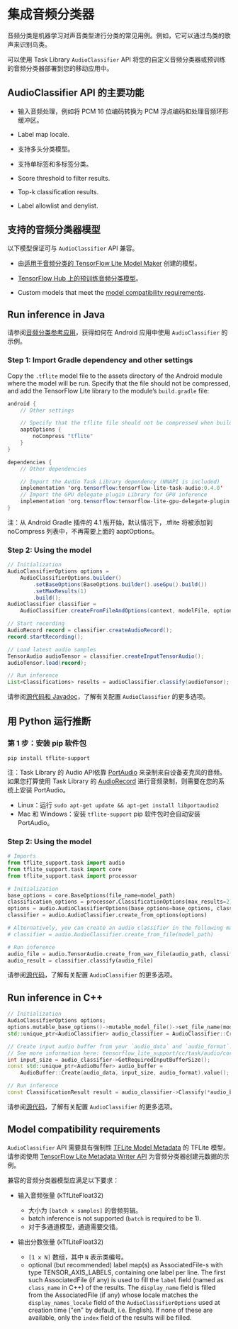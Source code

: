 # 集成音频分类器

音频分类是机器学习对声音类型进行分类的常见用例。例如，它可以通过鸟类的歌声来识别鸟类。

可以使用 Task Library `AudioClassifier` API 将您的自定义音频分类器或预训练的音频分类器部署到您的移动应用中。

## AudioClassifier API 的主要功能

- 输入音频处理，例如将 PCM 16 位编码转换为 PCM 浮点编码和处理音频环形缓冲区。

- Label map locale.

- 支持多头分类模型。

- 支持单标签和多标签分类。

- Score threshold to filter results.

- Top-k classification results.

- Label allowlist and denylist.

## 支持的音频分类器模型

以下模型保证可与 `AudioClassifier` API 兼容。

- 由[适用于音频分类的 TensorFlow Lite Model Maker](https://www.tensorflow.org/lite/api_docs/python/tflite_model_maker/audio_classifier) 创建的模型。

- [TensorFlow Hub 上的预训练音频分类模型](https://tfhub.dev/google/lite-model/yamnet/classification/tflite/1)。

- Custom models that meet the [model compatibility requirements](#model-compatibility-requirements).

## Run inference in Java

请参阅[音频分类参考应用](https://github.com/tensorflow/examples/tree/master/lite/examples/sound_classification/android)，获得如何在 Android 应用中使用 `AudioClassifier` 的示例。

### Step 1: Import Gradle dependency and other settings

Copy the `.tflite` model file to the assets directory of the Android module where the model will be run. Specify that the file should not be compressed, and add the TensorFlow Lite library to the module’s `build.gradle` file:

```java
android {
    // Other settings

    // Specify that the tflite file should not be compressed when building the APK package.
    aaptOptions {
        noCompress "tflite"
    }
}

dependencies {
    // Other dependencies

    // Import the Audio Task Library dependency (NNAPI is included)
    implementation 'org.tensorflow:tensorflow-lite-task-audio:0.4.0'
    // Import the GPU delegate plugin Library for GPU inference
    implementation 'org.tensorflow:tensorflow-lite-gpu-delegate-plugin:0.4.0'
}
```

注：从 Android Gradle 插件的 4.1 版开始，默认情况下，.tflite 将被添加到 noCompress 列表中，不再需要上面的 aaptOptions。

### Step 2: Using the model

```java
// Initialization
AudioClassifierOptions options =
    AudioClassifierOptions.builder()
        .setBaseOptions(BaseOptions.builder().useGpu().build())
        .setMaxResults(1)
        .build();
AudioClassifier classifier =
    AudioClassifier.createFromFileAndOptions(context, modelFile, options);

// Start recording
AudioRecord record = classifier.createAudioRecord();
record.startRecording();

// Load latest audio samples
TensorAudio audioTensor = classifier.createInputTensorAudio();
audioTensor.load(record);

// Run inference
List<Classifications> results = audioClassifier.classify(audioTensor);
```

请参阅[源代码和 Javadoc](https://github.com/tensorflow/tflite-support/blob/master/tensorflow_lite_support/java/src/java/org/tensorflow/lite/task/audio/classifier/AudioClassifier.java)，了解有关配置 `AudioClassifier` 的更多选项。

## 用 Python 运行推断

### 第 1 步：安装 pip 软件包

```
pip install tflite-support
```

注：Task Library 的 Audio API依靠 [PortAudio](http://www.portaudio.com/docs/v19-doxydocs/index.html) 来录制来自设备麦克风的音频。如果您打算使用 Task Library 的 [AudioRecord](/lite/api_docs/python/tflite_support/task/audio/AudioRecord) 进行音频录制，则需要在您的系统上安装 PortAudio。

- Linux：运行 `sudo apt-get update && apt-get install libportaudio2`
- Mac 和 Windows：安装 `tflite-support` pip 软件包时会自动安装 PortAudio。

### Step 2: Using the model

```python
# Imports
from tflite_support.task import audio
from tflite_support.task import core
from tflite_support.task import processor

# Initialization
base_options = core.BaseOptions(file_name=model_path)
classification_options = processor.ClassificationOptions(max_results=2)
options = audio.AudioClassifierOptions(base_options=base_options, classification_options=classification_options)
classifier = audio.AudioClassifier.create_from_options(options)

# Alternatively, you can create an audio classifier in the following manner:
# classifier = audio.AudioClassifier.create_from_file(model_path)

# Run inference
audio_file = audio.TensorAudio.create_from_wav_file(audio_path, classifier.required_input_buffer_size)
audio_result = classifier.classify(audio_file)
```

请参阅[源代码](https://github.com/tensorflow/tflite-support/blob/master/tensorflow_lite_support/python/task/audio/audio_classifier.py)，了解有关配置 `AudioClassifier` 的更多选项。

## Run inference in C++

```c++
// Initialization
AudioClassifierOptions options;
options.mutable_base_options()->mutable_model_file()->set_file_name(model_path);
std::unique_ptr<AudioClassifier> audio_classifier = AudioClassifier::CreateFromOptions(options).value();

// Create input audio buffer from your `audio_data` and `audio_format`.
// See more information here: tensorflow_lite_support/cc/task/audio/core/audio_buffer.h
int input_size = audio_classifier->GetRequiredInputBufferSize();
const std::unique_ptr<AudioBuffer> audio_buffer =
    AudioBuffer::Create(audio_data, input_size, audio_format).value();

// Run inference
const ClassificationResult result = audio_classifier->Classify(*audio_buffer).value();
```

请参阅[源代码](https://github.com/tensorflow/tflite-support/blob/master/tensorflow_lite_support/cc/task/audio/audio_classifier.h)，了解有关配置 `AudioClassifier` 的更多选项。

## Model compatibility requirements

`AudioClassifier` API 需要具有强制性 [TFLite Model Metadata](../../models/convert/metadata.md) 的 TFLite 模型。请参阅使用 [TensorFlow Lite Metadata Writer API](../../models/convert/metadata_writer_tutorial.ipynb#audio_classifiers) 为音频分类器创建元数据的示例。

兼容的音频分类器模型应满足以下要求：

- 输入音频张量 (kTfLiteFloat32)

    - 大小为 `[batch x samples]` 的音频剪辑。
    - batch inference is not supported (`batch` is required to be 1).
    - 对于多通道模型，通道需要交错。

- 输出分数张量 (kTfLiteFloat32)

    - `[1 x N]` 数组，其中 `N` 表示类编号。
    - optional (but recommended) label map(s) as AssociatedFile-s with type TENSOR_AXIS_LABELS, containing one label per line. The first such AssociatedFile (if any) is used to fill the `label` field (named as `class_name` in C++) of the results. The `display_name` field is filled from the AssociatedFile (if any) whose locale matches the `display_names_locale` field of the `AudioClassifierOptions` used at creation time ("en" by default, i.e. English). If none of these are available, only the `index` field of the results will be filled.
